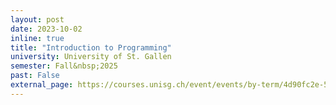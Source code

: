 ```yaml
---
layout: post
date: 2023-10-02
inline: true
title: "Introduction to Programming"
university: University of St. Gallen
semester: Fall&nbsp;2025
past: False
external_page: https://courses.unisg.ch/event/events/by-term/4d90fc2e-5321-473f-84d5-498a70062b9d/14867655
---
```

